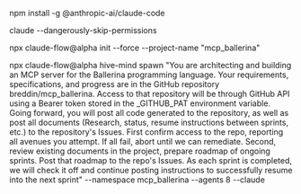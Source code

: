 npm install -g @anthropic-ai/claude-code

claude --dangerously-skip-permissions

npx claude-flow@alpha init --force --project-name "mcp_ballerina"

npx claude-flow@alpha hive-mind spawn "You are architecting and building an MCP server for the Ballerina programming language. Your requirements, specifications, and progress are in the GitHub repository breddin/mcp_ballerina. Access to that repository will be through GitHub API using a Bearer token stored in the _GITHUB_PAT environment variable. Going forward, you will post all code generated to the repository, as well as post all documents (Research, status, resume instructions between sprints, etc.) to the repository's Issues. First confirm access to the repo, reporting all avenues you attempt. If all fail, abort until we can remediate. Second, review existing documents in the project, prepare roadmap of ongoing sprints. Post that roadmap to the repo's Issues. As each sprint is completed, we will check it off and continue posting instructions to successfully resume into the next sprint" --namespace mcp_ballerina --agents 8 --claude
